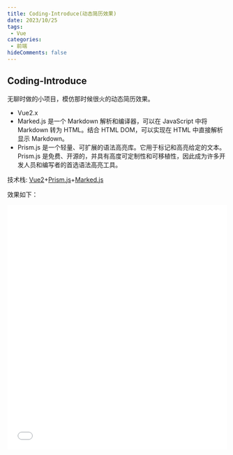 ```yaml
---
title: Coding-Introduce(动态简历效果)
date: 2023/10/25
tags:
 - Vue
categories:
 - 前端
hideComments: false
---
```

## Coding-Introduce

无聊时做的小项目，模仿那时候很火的动态简历效果。

* Vue2.x
* Marked.js 是一个 Markdown 解析和编译器，可以在 JavaScript 中将 Markdown 转为 HTML。结合 HTML DOM，可以实现在 HTML 中直接解析显示 Markdown。
* Prism.js 是一个轻量、可扩展的语法高亮库。它用于标记和高亮给定的文本。Prism.js 是免费、开源的，并具有高度可定制性和可移植性，因此成为许多开发人员和编写者的首选语法高亮工具。

技术栈: [Vue2](https://cn.vuejs.org/)+[Prism.js](https://prismjs.com/)+[Marked.js](https://marked.js.org/)

效果如下：

<iframe src="/assets/Coding-Introduce/Mix_Coding_introduce.html" scrolling="auto" frameborder="0" style="width:100%;height:35rem;" >
</iframe>
